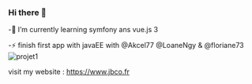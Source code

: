 ### Hi there 👋

-🌱 I’m currently learning symfony ans vue.js 3 

-⚡ finish first app with javaEE with @Akcel77 @LoaneNgy & @floriane73
![projet1](https://user-images.githubusercontent.com/21148133/123556261-76970700-d78a-11eb-9216-0b09150acbce.png)


visit my website : https://www.jbco.fr
<!--
**mojinet/mojinet** is a ✨ _special_ ✨ repository because its `README.md` (this file) appears on your GitHub profile.

Here are some ideas to get you started:

- 🔭 I’m currently working on ...
- 🌱 I’m currently learning ...
- 👯 I’m looking to collaborate on ...
- 🤔 I’m looking for help with ...
- 💬 Ask me about ...
- 📫 How to reach me: ...
- 😄 Pronouns: ...
- ⚡ Fun fact: ...
-->
